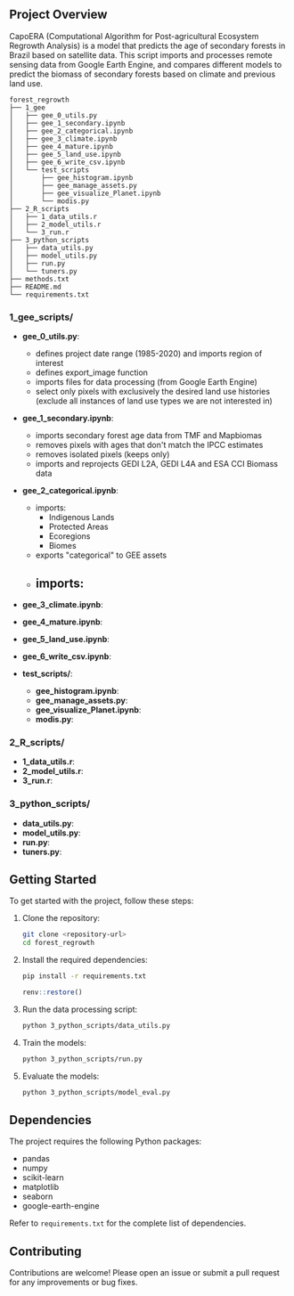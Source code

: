 ## Project Overview
CapoERA (Computational Algorithm for Post-agricultural Ecosystem Regrowth Analysis) is a model that predicts the age of secondary forests in Brazil based on satellite data. This script imports and processes remote sensing data from Google Earth Engine, and compares different models to predict the biomass of secondary forests based on climate and previous land use.

```
forest_regrowth
├── 1_gee
│   ├── gee_0_utils.py
│   ├── gee_1_secondary.ipynb
│   ├── gee_2_categorical.ipynb
│   ├── gee_3_climate.ipynb
│   ├── gee_4_mature.ipynb
│   ├── gee_5_land_use.ipynb
│   ├── gee_6_write_csv.ipynb
│   └── test_scripts
│       ├── gee_histogram.ipynb
│       ├── gee_manage_assets.py
│       ├── gee_visualize_Planet.ipynb
│       └── modis.py
├── 2_R_scripts
│   ├── 1_data_utils.r
│   ├── 2_model_utils.r
│   └── 3_run.r
├── 3_python_scripts
│   ├── data_utils.py
│   ├── model_utils.py
│   ├── run.py
│   └── tuners.py
├── methods.txt
├── README.md
└── requirements.txt
```

### 1_gee_scripts/
- **gee_0_utils.py**:
    - defines project date range (1985-2020) and imports region of interest
    - defines export_image function
    - imports files for data processing (from Google Earth Engine)
    - select only pixels with exclusively the desired land use histories (exclude all instances of land use types we are not interested in)

- **gee_1_secondary.ipynb**:
    - imports secondary forest age data from TMF and Mapbiomas
    - removes pixels with ages that don't match the IPCC estimates
    - removes isolated pixels (keeps only)
    - imports and reprojects GEDI L2A, GEDI L4A and ESA CCI Biomass data

- **gee_2_categorical.ipynb**:
    - imports:
        - Indigenous Lands
        - Protected Areas
        - Ecoregions
        - Biomes
    - exports "categorical" to GEE assets
    - imports:
      - 

- **gee_3_climate.ipynb**:
- **gee_4_mature.ipynb**:
- **gee_5_land_use.ipynb**:
- **gee_6_write_csv.ipynb**:
- **test_scripts/**: 
  - **gee_histogram.ipynb**:
  - **gee_manage_assets.py**:
  - **gee_visualize_Planet.ipynb**:
  - **modis.py**:


### 2_R_scripts/
- **1_data_utils.r**:
- **2_model_utils.r**:
- **3_run.r**:

### 3_python_scripts/
- **data_utils.py**:
- **model_utils.py**:
- **run.py**:
- **tuners.py**:

## Getting Started
To get started with the project, follow these steps:

1. Clone the repository:
    ```sh
    git clone <repository-url>
    cd forest_regrowth
    ```

2. Install the required dependencies:
    ```sh
    pip install -r requirements.txt
    ```
    ```R
    renv::restore()
    ```

3. Run the data processing script:
    ```sh
    python 3_python_scripts/data_utils.py
    ```

4. Train the models:
    ```sh
    python 3_python_scripts/run.py
    ```

5. Evaluate the models:
    ```sh
    python 3_python_scripts/model_eval.py
    ```

## Dependencies
The project requires the following Python packages:
- pandas
- numpy
- scikit-learn
- matplotlib
- seaborn
- google-earth-engine

Refer to `requirements.txt` for the complete list of dependencies.

## Contributing
Contributions are welcome! Please open an issue or submit a pull request for any improvements or bug fixes.
